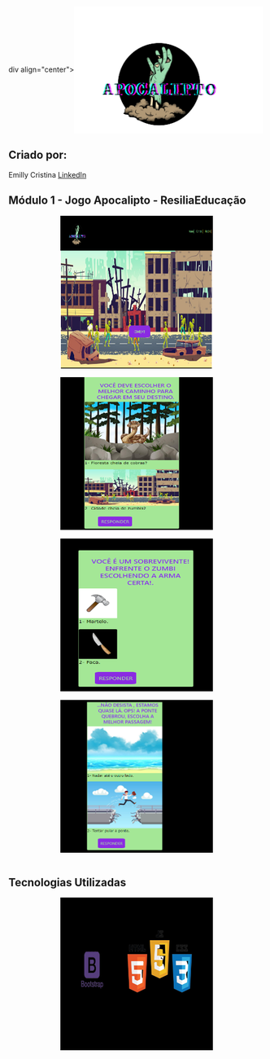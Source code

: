 div align="center"><img align="center" alt="Apocalipto" src= "/imagens/zumbi.png" height= "250px"></div>


## Criado por:

Emilly Cristina <a href = "https://www.linkedin.com/in/emilly-finco/" target="_blank">LinkedIn</a>

## Módulo 1 - Jogo Apocalipto - ResiliaEducação

<div align="center"><img align="center" alt="Jogo" src= "/imagens/paginainicial.png" height= "300px" width="300px"></div></br>
<div align="center"><img align="center" alt="Jogo" src= "/imagens/fase1.png" height= "300px" width="300px"></div></br>
<div align="center"><img align="center" alt="Jogo" src= "/imagens/fase2.png" height= "300px" width="300px" ></div></br>
<div align="center"><img align="center" alt="Jogo" src= "/imagens/fase3.png" height= "300px" width="300px"></div></br>


## Tecnologias Utilizadas


<div align="center"><img align="center" alt="tecnologias" src= "/imagens/tecnologias.png" height= "300px" width="300px"></div>

